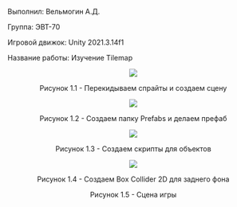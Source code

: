 Выполнил: Вельмогин А.Д.
  </p>
<p align="left"> Группа: ЭВТ-70
  </p>
<p align="left"> Игровой движок: Unity 2021.3.14f1
  </p>
<p align="left"> Название работы: Изучение Tilemap
  </p>
  

<p align="center">
  <img src="1.png"/>
</p>


<p align="center">
Рисунок 1.1 - Перекидываем спрайты и создаем сцену
</p>


<p align="center">
  <img src="2.png"/>
</p>


<p align="center">
Рисунок 1.2 - Создаем папку Prefabs и делаем префаб
</p>


<p align="center">
  <img src="3.png"/>
</p>


<p align="center">
Рисунок 1.3 - Создаем скрипты для объектов 
</p>


<p align="center">
  <img src="4.png"/>
</p>


<p align="center">
Рисунок 1.4 - Создаем Box Collider 2D для заднего фона 
</p>


<p align="center">
Рисунок 1.5 - Сцена игры
</p>
